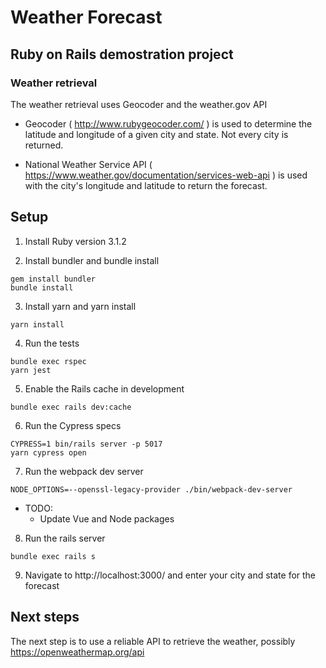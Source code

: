 # Weather Forecast

## Ruby on Rails demostration project

### Weather retrieval

The weather retrieval uses Geocoder and the weather.gov API

* Geocoder ( http://www.rubygeocoder.com/ ) is used to determine the latitude and longitude of a given city and state. Not every city is returned.

* National Weather Service API ( https://www.weather.gov/documentation/services-web-api ) is used with the city's longitude and latitude to return the forecast.

## Setup

1. Install Ruby version 3.1.2

2. Install bundler and bundle install
```
gem install bundler
bundle install
```

3. Install yarn and yarn install
```
yarn install
```

4. Run the tests
```
bundle exec rspec
yarn jest
```

5. Enable the Rails cache in development
```
bundle exec rails dev:cache
```

6. Run the Cypress specs
```
CYPRESS=1 bin/rails server -p 5017
yarn cypress open
```

7. Run the webpack dev server
```
NODE_OPTIONS=--openssl-legacy-provider ./bin/webpack-dev-server
```
- TODO:
  - Update Vue and Node packages

8. Run the rails server
```
bundle exec rails s
```

9. Navigate to http://localhost:3000/ and enter your city and state for the forecast

## Next steps

The next step is to use a reliable API to retrieve the weather, possibly https://openweathermap.org/api